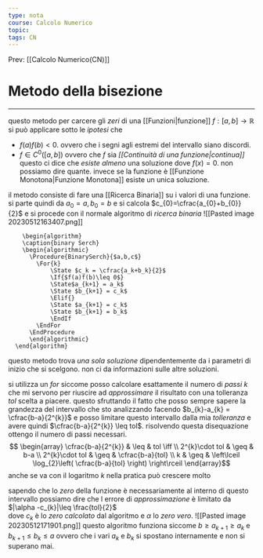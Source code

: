 ```yaml
---
type: nota
course: Calcolo Numerico
topic: 
tags: CN
---
```


Prev: [[Calcolo Numerico(CN)]]

# Metodo della bisezione
---
questo metodo per carcere gli _zeri_ di una [[Funzioni|funzione]] $f:[a,b]\rightarrow \mathbb{R}$ si può applicare sotto le _ipotesi_ che 
- $f(a)f(b) < 0$. ovvero che i segni agli estremi del intervallo siano discordi.
- $f \in C^{0}([a,b])$ ovvero che $f$ sia _[[Continuità di una funzione|continua]]_ 
questo ci dice che _esiste almeno_ una soluzione dove $f(x)=0$. non possiamo dire quante. 
invece se la funzione è [[Funzione Monotona|Funzione Monotona]] esiste un unica soluzione.

il metodo consiste di fare una [[Ricerca Binaria]] su i valori di una funzione. si parte quindi da 
$a_{0} = a ,b_{0} = b$ e si calcola $c_{0}=\cfrac{a_{0}+b_{0}}{2}$ e si procede con il normale algoritmo di _ricerca binaria_
![[Pasted image 20230512163407.png]]

```pseudo
    \begin{algorithm}
    \caption{binary Serch}
    \begin{algorithmic}
      \Procedure{BinarySerch}{$a,b,c$}
        \For{k}
			\State $c_k = \cfrac{a_k+b_k}{2}$
	        \If{$f(a)f(b)\leq 0$}
	        \State$a_{k+1} = a_k$
	        \State $b_{k+1} = c_k$
	        \Elif{}
	        \State $a_{k+1} = c_k$
	        \State $b_{k+1} = b_k$
	        \EndIf
        \EndFor
      \EndProcedure
      \end{algorithmic}
  \end{algorithm}
```
questo metodo trova _una sola soluzione_ dipendentemente da i parametri di inizio che si scelgono. non ci da informazioni sulle altre soluzioni.

si utilizza un $for$ siccome posso calcolare esattamente il numero di _passi_ $k$ che mi servono per riuscire ad _approssimare_ il risultato con una tolleranza $tol$ scelta a piacere. questo sfruttando il fatto che posso sempre sapere la grandezza del intervallo che sto analizzando facendo $b_{k}-a_{k} = \cfrac{b-a}{2^{k}}$ e posso limitare questo intervallo dalla mia _tolleranza_ e avere quindi $\cfrac{b-a}{2^{k}} \leq tol$. risolvendo questa disequazione ottengo il numero di passi necessari.
$$
\begin{array}
\cfrac{b-a}{2^{k}}  & \leq &  tol \iff  \\
2^{k}\cdot tol  & \geq &  b-a  \\
2^{k}\cdot tol  & \geq &  \cfrac{b-a}{tol}  \\
k  & \geq & \left\lceil \log_{2}\left( \cfrac{b-a}{tol} \right) \right\rceil 
\end{array}$$
anche se va con il logaritmo $k$ nella pratica può crescere molto

sapendo che lo _zero_ della funzione è necessariamente al interno di questo intervallo possiamo dire che l errore di _approssimazione_ è limitato da   $|\alpha -c_{k}|\leq \frac{tol}{2}$  
dove  $c_{k}$ è lo _zero calcolato_ dal algoritmo e $\alpha$ lo _zero vero_.
![[Pasted image 20230512171901.png]]
questo algoritmo funziona siccome $b \geq a_{k+1} \geq a_{k}$ e $b_{k+1}\leq b_{k} \leq a$
ovvero che i vari $a_{k}$ e $b_{k}$ si spostano internamente e non si superano mai.